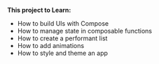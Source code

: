 **This project to Learn:**

- How to build UIs with Compose
- How to manage state in composable functions
- How to create a performant list
- How to add animations
- How to style and theme an app
